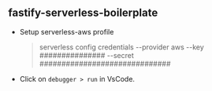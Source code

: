 ## fastify-serverless-boilerplate
- Setup serverless-aws profile
  > serverless config credentials --provider aws --key ############### --secret ############################## 
- Click on `debugger > run` in VsCode.
